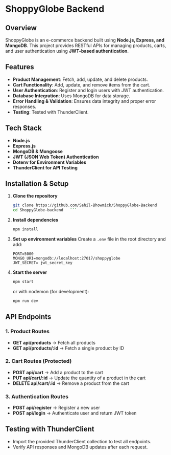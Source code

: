 # ShoppyGlobe Backend

## Overview

ShoppyGlobe is an e-commerce backend built using **Node.js, Express, and MongoDB**. This project provides RESTful APIs for managing products, carts, and user authentication using **JWT-based authentication**.

## Features

- **Product Management**: Fetch, add, update, and delete products.
- **Cart Functionality**: Add, update, and remove items from the cart.
- **User Authentication**: Register and login users with JWT authentication.
- **Database Integration**: Uses MongoDB for data storage.
- **Error Handling & Validation**: Ensures data integrity and proper error responses.
- **Testing**: Tested with ThunderClient.

## Tech Stack

- **Node.js**
- **Express.js**
- **MongoDB & Mongoose**
- **JWT (JSON Web Token) Authentication**
- **Dotenv for Environment Variables**
- **ThunderClient for API Testing**

## Installation & Setup

1. **Clone the repository**

   ````sh
   git clone https://github.com/Sahil-Bhowmick/ShoppyGlobe-Backend
   cd ShoppyGlobe-backend   ```

   ````

2. **Install dependencies**

   ```sh
   npm install
   ```

3. **Set up environment variables**
   Create a `.env` file in the root directory and add:

   ```env
   PORT=5000
   MONGO_URI=mongodb://localhost:27017/shoppyglobe
   JWT_SECRET= jwt_secret_key
   ```

4. **Start the server**
   ```sh
   npm start
   ```
   or with nodemon (for development):
   ```sh
   npm run dev
   ```

## API Endpoints

### 1. Product Routes

- **GET api/products** → Fetch all products
- **GET api/products/:id** → Fetch a single product by ID

### 2. Cart Routes (Protected)

- **POST api/cart** → Add a product to the cart
- **PUT api/cart/:id** → Update the quantity of a product in the cart
- **DELETE api/cart/:id** → Remove a product from the cart

### 3. Authentication Routes

- **POST api/register** → Register a new user
- **POST api/login** → Authenticate user and return JWT token

## Testing with ThunderClient

- Import the provided ThunderClient collection to test all endpoints.
- Verify API responses and MongoDB updates after each request.
